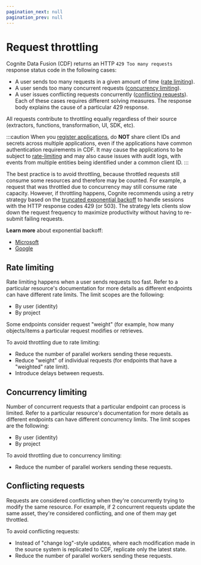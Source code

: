 ```yaml
---
pagination_next: null
pagination_prev: null
---
```


# Request throttling

Cognite Data Fusion (CDF) returns an HTTP `429 Too many requests` response status code in the following cases:

- A user sends too many requests in a given amount of time ([rate limiting](#rate-limiting)).
- A user sends too many concurrent requests ([concurrency limiting](#concurrency-limiting)).
- A user issues conflicting requests concurrently ([conflicting requests](#conflicting-requests)).
  Each of these cases requires different solving measures. The response body explains the cause of a particular 429 response.

All requests contribute to throttling equally regardless of their source
(extractors, functions, transformation, UI, SDK, etc).

:::caution
When you [register applications](https://docs.cognite.com/cdf/access/guides/configure_apps_oidc/), do **NOT** share client IDs and secrets across multiple applications, even if the applications have common authentication requirements in CDF. It may cause the applications to be subject to [rate-limiting](#rate-limiting) and may also cause issues with audit logs, with events from multiple entities being identified under a common client ID.
:::

The best practice is to avoid throttling, because throttled requests still consume some resources and therefore may be counted. For example, a request that was throttled due to concurrency may still consume rate capacity. However, if throttling happens, Cognite recommends using a retry strategy based on the [truncated exponential backoff](https://en.wikipedia.org/wiki/Exponential_backoff) to handle sessions with the HTTP response codes 429 (or 503). The strategy lets clients slow down the request frequency to maximize productivity without having to re-submit failing requests.

**Learn more** about exponential backoff:

- [Microsoft](https://docs.microsoft.com/en-us/dotnet/architecture/microservices/implement-resilient-applications/implement-retries-exponential-backoff)
- [Google](https://cloud.google.com/storage/docs/retry-strategy)

## Rate limiting

Rate limiting happens when a user sends requests too fast. Refer to a particular resource's documentation for more details as different endpoints can have different rate limits. The limit scopes are the following:

- By user (identity)
- By project

Some endpoints consider request "weight" (for example, how many objects/items a particular request modifies or retrieves.

To avoid throttling due to rate limiting:

- Reduce the number of parallel workers sending these requests.
- Reduce "weight" of individual requests (for endpoints that have a "weighted" rate limit).
- Introduce delays between requests.

## Concurrency limiting

Number of concurrent requests that a particular endpoint can process is limited. Refer to a particular resource's documentation for more details as different endpoints can have
different concurrency limits. The limit scopes are the following:

- By user (identity)
- By project

To avoid throttling due to concurrency limiting:

- Reduce the number of parallel workers sending these requests.

## Conflicting requests

Requests are considered conflicting when they're concurrently trying to modify the same resource. For example,
if 2 concurrent requests update the same asset, they're considered conflicting, and one of them may get throttled.

To avoid conflicting requests:

- Instead of "change log"-style updates, where each modification made in the source system is replicated to CDF,
  replicate only the latest state.
- Reduce the number of parallel workers sending these requests.
